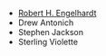 - [Robert H. Engelhardt](https://rheone.com/)
- Drew Antonich
- Stephen Jackson
- Sterling Violette
